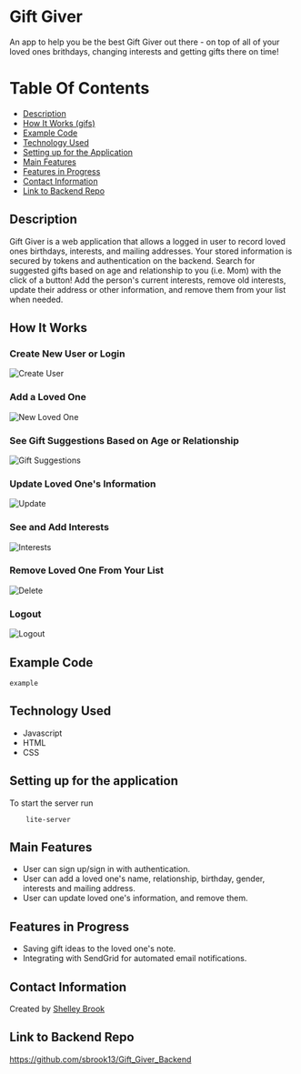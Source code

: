# Gift Giver

An app to help you be the best Gift Giver out there - on top of all of your loved ones brithdays, changing interests and getting gifts there on time!

# Table Of Contents 
- [Description](https://github.com/sbrook13/Gift-Giver-Frontend#description)
- [How It Works (gifs)](https://github.com/sbrook13/Gift-Giver-Frontend#how-it-works)
- [Example Code](https://github.com/sbrook13/Gift-Giver-Frontend#example-code)
- [Technology Used](https://github.com/sbrook13/Gift-Giver-Frontend#technology-used)
- [Setting up for the Application](https://github.com/sbrook13/Gift-Giver-Frontend#setting-up-for-the-application)
- [Main Features](https://github.com/sbrook13/Gift-Giver-Frontend#main-features)
- [Features in Progress](https://github.com/sbrook13/Gift-Giver-Frontend#features-in-progress)
- [Contact Information](https://github.com/sbrook13/Gift-Giver-Frontend#contact-information)
- [Link to Backend Repo](https://github.com/sbrook13/Gift-Giver-Frontend#link-to-backend-repo)

## Description

Gift Giver is a web application that allows a logged in user to record loved ones birthdays, interests, and mailing addresses. Your stored information is secured by tokens and authentication on the backend. Search for suggested gifts based on age and relationship to you (i.e. Mom) with the click of a button! Add the person's current interests, remove old interests, update their address or other information, and remove them from your list when needed. 

## How It Works

### Create New User or Login


![Create User](https://media.giphy.com/media/5lLpKmJnUIz8jcpRjp/giphy.gif)


### Add a Loved One


![New Loved One](https://media.giphy.com/media/y6Ifdf7GJcOKTRHrsj/giphy.gif)


### See Gift Suggestions Based on Age or Relationship


![Gift Suggestions](https://media.giphy.com/media/xvVYR6GgRNm3x18CB4/giphy.gif)


### Update Loved One's Information


![Update](https://media.giphy.com/media/A7ZrmmFxF62nSrC4QS/giphy.gif)


### See and Add Interests


![Interests](https://media.giphy.com/media/xiDaBakzMQ9PgxP7r9/giphy.gif)


### Remove Loved One From Your List


![Delete](https://media.giphy.com/media/NX0UeSIV2YDEwYNxbb/giphy.gif)

### Logout


![Logout](https://media.giphy.com/media/dT7JUSh6ON67NVyh9V/giphy.gif)



## Example Code 

```
example
```

## Technology Used

- Javascript
- HTML
- CSS

## Setting up for the application

To start the server run

``` 
    lite-server 
```

## Main Features

- User can sign up/sign in with authentication.
- User can add a loved one's name, relationship, birthday, gender, interests and mailing address.
- User can update loved one's information, and remove them.

## Features in Progress

- Saving gift ideas to the loved one's note. 
- Integrating with SendGrid for automated email notifications. 

## Contact Information

Created by [Shelley Brook](https://www.linkedin.com/in/sbrook13/)

## Link to Backend Repo

https://github.com/sbrook13/Gift_Giver_Backend
